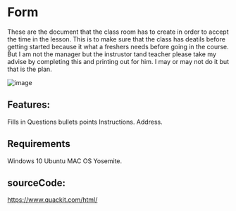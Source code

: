 # Form
These are the document that  the class room has to create in order to accept the time in the lesson. 
This is to make sure that the class has deatils before getting started because it what a freshers needs before going in the course. 
But I am not the manager but the instrustor tand teacher please take my advise by completing this and printing out for him. I may or may not do it but that is the plan. 

![image](https://user-images.githubusercontent.com/75079699/118093009-195b1800-b3cd-11eb-863d-63411adfd4cc.png)


## Features:
Fills in 
Questions 
bullets points 
Instructions. 
Address. 

## Requirements
Windows 10
Ubuntu
MAC OS Yosemite.

## sourceCode: 
https://www.quackit.com/html/ 
